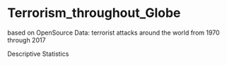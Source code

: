 # Terrorism_throughout_Globe
based on OpenSource Data: terrorist attacks around the world from 1970 through 2017

Descriptive Statistics


